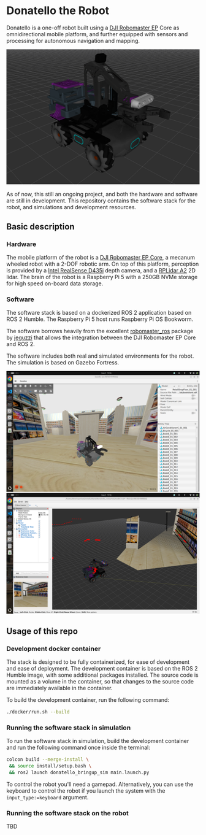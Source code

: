 # Donatello the Robot

Donatello is a one-off robot built using a [DJI Robomaster EP](https://www.dji.com/global/robomaster-ep-core) Core as omnidirectional mobile platform, and further equipped with sensors and processing for autonomous navigation and mapping.

![Donatello](media/donatello_rviz.png)

As of now, this still an ongoing project, and both the hardware and software are still in development. This repository contains the software stack for the robot, and simulations and development resources.

## Basic description

### Hardware

The mobile platform of the robot is a [DJI Robomaster EP Core](https://www.dji.com/global/robomaster-ep-core), a mecanum wheeled robot with a 2-DOF robotic arm. On top of this platform, perception is provided by a [Intel RealSense D435i](https://www.intelrealsense.com/depth-camera-d435i/) depth camera, and a [RPLidar A2](https://www.slamtec.com/en/Lidar/A2) 2D lidar. The brain of the robot is a Raspberry Pi 5 with a 250GB NVMe storage for high speed on-board data storage.

### Software

The software stack is based on a dockerized ROS 2 application based on ROS 2 Humble. The Raspberry Pi 5 host runs Raspberry Pi OS Bookworm.

The software borrows heavily from the excellent [robomaster_ros](https://github.com/jeguzzi/robomaster_ros) package by [jeguzzi](https://github.com/jeguzzi) that allows the integration between the DJI Robomaster EP Core and ROS 2.

The software includes both real and simulated environments for the robot. The simulation is based on Gazebo Fortress.

![Donatello](media/simulation_gazebo.png)
![Donatello](media/simulation_rviz.png)

## Usage of this repo

### Development docker container

The stack is designed to be fully containerized, for ease of development and ease of deployment. The development container is based on the ROS 2 Humble image, with some additional packages installed. The source code is mounted as a volume in the container, so that changes to the source code are immediately available in the container.

To build the development container, run the following command:

```bash
./docker/run.sh --build
```

### Running the software stack in simulation

To run the software stack in simulation, build the development container and run the following command once inside the terminal:

```bash
colcon build --merge-install \
 && source install/setup.bash \
 && ros2 launch donatello_bringup_sim main.launch.py
```

To control the robot you'll need a gamepad. Alternatively, you can use the keyboard to control the robot if you launch the system with the `input_type:=keyboard` argument.


### Running the software stack on the robot

TBD
